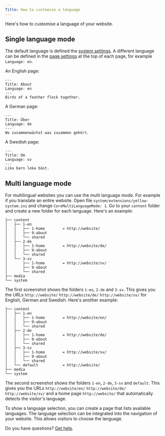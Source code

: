 ```yaml
---
Title: How to customise a language
---
```

Here's how to customise a language of your website.

## Single language mode

The default language is defined the [system settings](how-to-change-the-system#system-settings). A different language can be defined in the [page settings](how-to-change-the-system#page-settings) at the top of each page, for example `Language: en`.

An English page:

```
---
Title: About
Language: en
---
Birds of a feather flock together.
```

A German page:

```
---
Title: Über
Language: de
---
Wo zusammenwächst was zusammen gehört.
```

A Swedish page:

```
---
Title: Om
Language: sv
---
Lika barn leka bäst.
```

## Multi language mode

For multilingual websites you can use the multi language mode. For example if you translate an entire website. Open file `system/extensions/yellow-system.ini` and change `CoreMultiLanguageMode: 1`. Go to your `content` folder and create a new folder for each language. Here's an example:

```
├── content               
│   ├── 1-en              
│   │   ├── 1-home        = http://website/
│   │   ├── 9-about
│   │   └── shared    
│   ├── 2-de              
│   │   ├── 1-home        = http://website/de/
│   │   ├── 9-about
│   │   └── shared    
│   └── 3-sv              
│       ├── 1-home        = http://website/sv/
│       ├── 9-about
│       └── shared    
├── media                 
└── system                
```

The first screenshot shows the folders `1-en`, `2-de` and `3-sv`. This gives you the URLs `http://website/` `http://website/de/` `http://website/sv/` for English, German and Swedish. Here's another example:

```
├── content               
│   ├── 1-en              
│   │   ├── 1-home        = http://website/en/
│   │   ├── 9-about
│   │   └── shared    
│   ├── 2-de              
│   │   ├── 1-home        = http://website/de/
│   │   ├── 9-about
│   │   └── shared    
│   ├── 3-sv              
│   │   ├── 1-home        = http://website/sv/
│   │   ├── 9-about
│   │   └── shared    
│   └── default           = http://website/       
├── media                 
└── system                
```

The second screenshot shows the folders `1-en`, `2-de`, `3-sv` and `default`. This gives you the URLs `http://website/en/` `http://website/de/` `http://website/sv/` and a home page `http://website/` that automatically detects the visitor's language. 

To show a language selection, you can create a page that lists available languages. The language selection can be integrated into the navigation of your website. This allows visitors to choose the language.

Do you have questions? [Get help](.).
